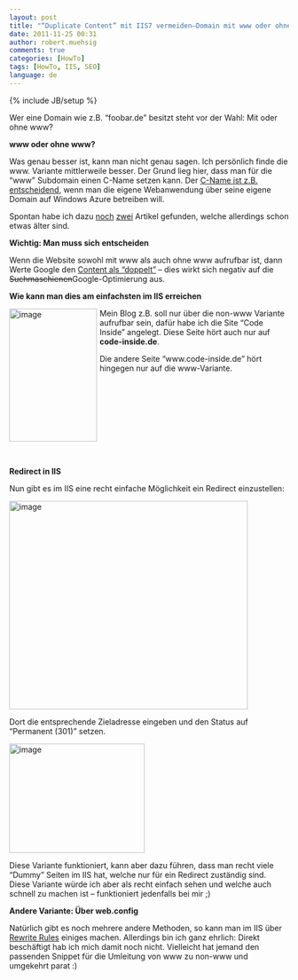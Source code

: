 ```yaml
---
layout: post
title: "“Duplicate Content” mit IIS7 vermeiden–Domain mit www oder ohne"
date: 2011-11-25 00:31
author: robert.muehsig
comments: true
categories: [HowTo]
tags: [HowTo, IIS, SEO]
language: de
---
```

{% include JB/setup %}
<p>Wer eine Domain wie z.B. “foobar.de” besitzt steht vor der Wahl: Mit oder ohne www? </p> <p><strong>www oder ohne www?</strong></p> <p>Was genau besser ist, kann man nicht genau sagen. Ich persönlich finde die www. Variante mittlerweile besser. Der Grund lieg hier, dass man für die “www” Subdomain einen C-Name setzen kann. Der <a href="{{BASE_PATH}}/2010/12/16/howto-eigene-domains-auf-windows-azure-applikationen-mappen-cloudapp-net/">C-Name ist z.B. entscheidend</a>, wenn man die eigene Webanwendung über seine eigene Domain auf Windows Azure betreiben will. </p> <p>Spontan habe ich dazu <a href="http://www.sitepoint.com/www-or-no-www/">noch</a> <a href="http://www.codinghorror.com/blog/2008/04/the-great-dub-dub-dub-debate.html">zwei</a> Artikel gefunden, welche allerdings schon etwas älter sind.</p> <p><strong>Wichtig: Man muss sich entscheiden</strong></p> <p>Wenn die Website sowohl mit www als auch ohne www aufrufbar ist, dann Werte Google den <a href="http://www.google.com/support/webmasters/bin/answer.py?answer=66359">Content als “doppelt”</a> – dies wirkt sich negativ auf die <strike>Suchmaschienen</strike>Google-Optimierung aus.</p> <p><strong>Wie kann man dies am einfachsten im IIS erreichen</strong></p> <p><a href="{{BASE_PATH}}/assets/wp-images-de/image1394.png"><img style="background-image: none; border-bottom: 0px; border-left: 0px; margin: 0px 5px 0px 0px; padding-left: 0px; padding-right: 0px; display: inline; float: left; border-top: 0px; border-right: 0px; padding-top: 0px" title="image" border="0" alt="image" align="left" src="{{BASE_PATH}}/assets/wp-images-de/image_thumb576.png" width="158" height="240"></a></p> <p>Mein Blog z.B. soll nur über die non-www Variante aufrufbar sein, dafür habe ich die Site “Code Inside” angelegt. Diese Seite hört auch nur auf <strong>code-inside.de</strong>.</p> <p>Die andere Seite “www.code-inside.de” hört hingegen nur auf die www-Variante.</p> <p>&nbsp;</p> <p>&nbsp;</p> <p>&nbsp;</p> <p>&nbsp;</p> <p>&nbsp;</p> <p><strong>Redirect in IIS</strong></p> <p>Nun gibt es im IIS eine recht einfache Möglichkeit ein Redirect einzustellen:</p> <p><a href="{{BASE_PATH}}/assets/wp-images-de/image1395.png"><img style="background-image: none; border-bottom: 0px; border-left: 0px; padding-left: 0px; padding-right: 0px; display: inline; border-top: 0px; border-right: 0px; padding-top: 0px" title="image" border="0" alt="image" src="{{BASE_PATH}}/assets/wp-images-de/image_thumb577.png" width="430" height="376"></a></p> <p>Dort die entsprechende Zieladresse eingeben und den Status auf “Permanent (301)” setzen.</p> <p><a href="{{BASE_PATH}}/assets/wp-images-de/image1396.png"><img style="background-image: none; border-bottom: 0px; border-left: 0px; margin: 0px; padding-left: 0px; padding-right: 0px; display: inline; border-top: 0px; border-right: 0px; padding-top: 0px" title="image" border="0" alt="image" src="{{BASE_PATH}}/assets/wp-images-de/image_thumb578.png" width="244" height="197"></a></p> <p>Diese Variante funktioniert, kann aber dazu führen, dass man recht viele “Dummy” Seiten im IIS hat, welche nur für ein Redirect zuständig sind. Diese Variante würde ich aber als recht einfach sehen und welche auch schnell zu machen ist – funktioniert jedenfalls bei mir ;)</p> <p><strong>Andere Variante: Über web.config </strong></p> <p>Natürlich gibt es noch mehrere andere Methoden, so kann man im IIS über <a href="http://learn.iis.net/page.aspx/460/using-the-url-rewrite-module/">Rewrite Rules</a> einiges machen. Allerdings bin ich ganz ehrlich: Direkt beschäftigt hab ich mich damit noch nicht. Vielleicht hat jemand den passenden Snippet für die Umleitung von www zu non-www und umgekehrt parat :)</p>
